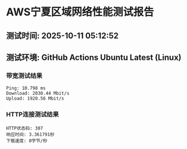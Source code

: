 # AWS宁夏区域网络性能测试报告
## 测试时间: 2025-10-11 05:12:52
## 测试环境: GitHub Actions Ubuntu Latest (Linux)

### 带宽测试结果
```
Ping: 10.798 ms
Download: 2030.44 Mbit/s
Upload: 1920.56 Mbit/s
```

### HTTP连接测试结果
```
HTTP状态码: 307
响应时间: 3.361791秒
下载速度: 0字节/秒
```

